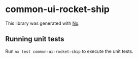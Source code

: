 # common-ui-rocket-ship

This library was generated with [Nx](https://nx.dev).

## Running unit tests

Run `nx test common-ui-rocket-ship` to execute the unit tests.
